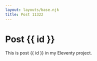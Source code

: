 ```yaml
---
layout: layouts/base.njk
title: Post 11322
---
```


# Post {{ id }}

This is post {{ id }} in my Eleventy project.
